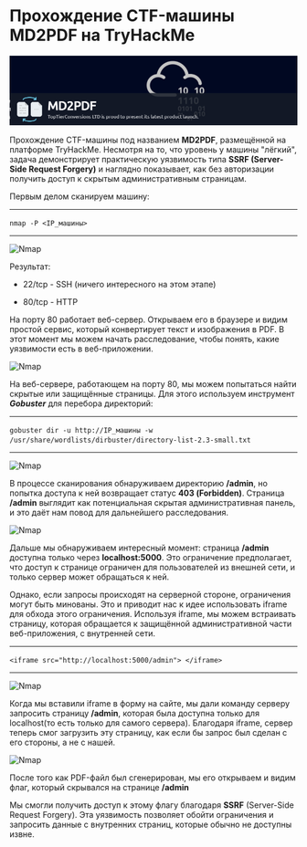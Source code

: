 # Прохождение CTF-машины MD2PDF на TryHackMe

![MD2PDF](images/mdpdf.png)

Прохождение CTF-машины под названием **MD2PDF**, размещённой на платформе TryHackMe. Несмотря на то, что уровень у машины "лёгкий", задача демонстрирует практическую уязвимость типа **SSRF (Server-Side Request Forgery)** и наглядно показывает, как без авторизации получить доступ к скрытым административным страницам.

Первым делом сканируем машину:

---

```nmap -P <IP_машины>```

---

![Nmap](images/img_1.png)

Результат:

- 22/tcp - SSH (ничего интересного на этом этапе)

- 80/tcp - HTTP

На порту 80 работает веб-сервер. Открываем его в браузере и видим простой сервис, который конвертирует текст и изображения в PDF. В этот момент мы можем начать расследование, чтобы понять, какие уязвимости есть в веб-приложении.

![Nmap](images/img_6.png)

На веб-сервере, работающем на порту 80, мы можем попытаться найти скрытые или защищённые страницы. Для этого используем инструмент ***Gobuster*** для перебора директорий:

---

```gobuster dir -u http://IP_машины -w /usr/share/wordlists/dirbuster/directory-list-2.3-small.txt```

---

![Nmap](images/img_2.png)

В процессе сканирования обнаруживаем директорию **/admin**, но попытка доступа к ней возвращает статус **403 (Forbidden)**. Страница **/admin** выглядит как потенциальная скрытая административная панель, и это даёт нам повод для дальнейшего расследования.

![Nmap](images/img_3.png)

Дальше мы обнаруживаем интересный момент: страница **/admin** доступна только через **localhost:5000**. Это ограничение предполагает, что доступ к странице ограничен для пользователей из внешней сети, и только сервер может обращаться к ней.

Однако, если запросы происходят на серверной стороне, ограничения могут быть минованы. Это и приводит нас к идее использовать iframe для обхода этого ограничения. Используя iframe, мы можем встраивать страницу, которая обращается к защищённой административной части веб-приложения, с внутренней сети.

---

```<iframe src="http://localhost:5000/admin"> </iframe>```

---

![Nmap](images/img_4.png)

Когда мы вставили iframe в форму на сайте, мы дали команду серверу запросить страницу **/admin**, которая была доступна только для localhost(то есть только для самого сервера). Благодаря iframe, сервер теперь смог загрузить эту страницу, как если бы запрос был сделан с его стороны, а не с нашей.

![Nmap](images/img_5.png)

После того как PDF-файл был сгенерирован, мы его открываем и видим флаг, который скрывался на странице **/admin**

Мы смогли получить доступ к этому флагу благодаря **SSRF** (Server-Side Request Forgery). Эта уязвимость позволяет обойти ограничения и запросить данные с внутренних страниц, которые обычно не доступны извне.

